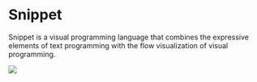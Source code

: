 # Snippet
Snippet is a visual programming language that combines the expressive elements of text programming with the flow visualization of visual programming.

![](https://github.com/mdavisprog/Snippet/wiki/Images/Overview.png)
